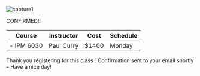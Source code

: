 ![capture1](https://user-images.githubusercontent.com/44885441/48521130-2ff67780-e841-11e8-8efa-807518dbd66f.PNG)

CONFIRMED!!


|   Course   | Instructor      | Cost    | Schedule              |
|:----------:|-----------------|---------|-----------------------|
|- IPM 6030 | Paul Curry      | $1400 | Monday

Thank you registering for this class . Confirmation sent to your email shortly – Have a nice day!
